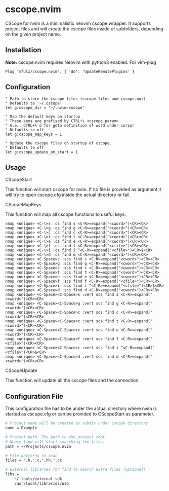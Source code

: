 cscope.nvim
===========

CScope for nvim is a minimalistic neovim cscope wrapper.
It supports project files and will create the cscope files
inside of subfolders, depending on the given project name.

## Installation

**Note:** cscope.nvim requires Neovim with python3 enabled.
For vim-plug
```
Plug 'mfulz/cscope.nvim', { 'do': 'UpdateRemotePlugins' }
```

## Configuration

```vim
" Path to store the cscope files (cscope.files and cscope.out)
" Defaults to '~/.cscope'
let g:cscope_dir = '~/.nvim-cscope'

" Map the default keys on startup
" These keys are prefixed by CTRL+\ <cscope param>
" A.e.: CTRL+\ d for goto definition of word under cursor
" Defaults to off
let g:cscope_map_keys = 1

" Update the cscope files on startup of cscope.
" Defaults to off
let g:cscope_update_on_start = 1
```

## Usage

CScopeStart <file>

This function will start cscope for nvim. If no file is provided as argument
it will try to open cscope.cfg inside the actual directory or fail.


CScopeMapKeys

This function will map all cscope functions to useful keys:

```vim
nmap <unique> <C-\>s :cs find s <C-R>=expand("<cword>")<CR><CR>
nmap <unique> <C-\>g :cs find g <C-R>=expand("<cword>")<CR><CR>
nmap <unique> <C-\>c :cs find c <C-R>=expand("<cword>")<CR><CR>
nmap <unique> <C-\>t :cs find t <C-R>=expand("<cword>")<CR><CR>
nmap <unique> <C-\>e :cs find e <C-R>=expand("<cword>")<CR><CR>
nmap <unique> <C-\>f :cs find f <C-R>=expand("<cfile>")<CR><CR>
nmap <unique> <C-\>i :cs find i ^<C-R>=expand("<cfile>")<CR>$<CR>
nmap <unique> <C-\>d :cs find d <C-R>=expand("<cword>")<CR><CR>
nmap <unique> <C-Space>s :scs find s <C-R>=expand("<cword>")<CR><CR>
nmap <unique> <C-Space>g :scs find g <C-R>=expand("<cword>")<CR><CR>
nmap <unique> <C-Space>c :scs find c <C-R>=expand("<cword>")<CR><CR>
nmap <unique> <C-Space>t :scs find t <C-R>=expand("<cword>")<CR><CR>
nmap <unique> <C-Space>e :scs find e <C-R>=expand("<cword>")<CR><CR>
nmap <unique> <C-Space>f :scs find f <C-R>=expand("<cfile>")<CR><CR>
nmap <unique> <C-Space>i :scs find i ^<C-R>=expand("<cfile>")<CR>$<CR>
nmap <unique> <C-Space>d :scs find d <C-R>=expand("<cword>")<CR><CR>
nmap <unique> <C-Space><C-Space>s :vert scs find s <C-R>=expand("<cword>")<CR><CR>
nmap <unique> <C-Space><C-Space>g :vert scs find g <C-R>=expand("<cword>")<CR><CR>
nmap <unique> <C-Space><C-Space>c :vert scs find c <C-R>=expand("<cword>")<CR><CR>
nmap <unique> <C-Space><C-Space>t :vert scs find t <C-R>=expand("<cword>")<CR><CR>
nmap <unique> <C-Space><C-Space>e :vert scs find e <C-R>=expand("<cword>")<CR><CR>
nmap <unique> <C-Space><C-Space>f :vert scs find f <C-R>=expand("<cfile>")<CR><CR>
nmap <unique> <C-Space><C-Space>i :vert scs find i ^<C-R>=expand("<cfile>")<CR>$<CR>
nmap <unique> <C-Space><C-Space>d :vert scs find d <C-R>=expand("<cword>")<CR><CR>
```


CScopeUpdate

This function will update all the cscope files and the connection.


## Configuration File

This configuration file has to be under the actual directory where nvim
is started as cscope.cfg or can be provided to CScopeStart as parameter.

```bash
# Project name will be created as subdir under cscope directory
name = Example

# Project path. The path to the project root.
# Where find will start searching the files.
path = ~/Projects/cscope.nvim

# File patterns to scan
files = *.h,*.c,*.hh,*.cc

# External libraries for find to search extra files (optional)
libs =
    ~/.tools/external-sdk
    /usr/local/libraries/usb
```
